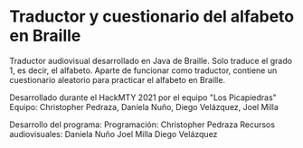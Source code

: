 # Traductor y cuestionario del alfabeto en Braille

Traductor audiovisual desarrollado en Java de Braille. Solo traduce el grado 1, es decir, el alfabeto. Aparte de funcionar como traductor, contiene un cuestionario aleatorio para practicar el alfabeto en Braille. 

Desarrollado durante el HackMTY 2021 por el equipo "Los Picapiedras"
Equipo: Christopher Pedraza, Daniela Nuño, Diego Velázquez, Joel Milla

Desarrollo del programa:
  Programación:
    Christopher Pedraza
  Recursos audiovisuales:
    Daniela Nuño
    Joel Milla
    Diego Velázquez
